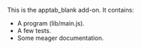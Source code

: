 This is the apptab_blank add-on.  It contains:

* A program (lib/main.js).
* A few tests.
* Some meager documentation.
